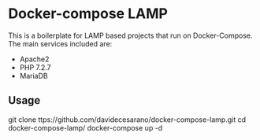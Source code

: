 # Docker-compose LAMP
This is a boilerplate for LAMP based projects that run on Docker-Compose. 
The main services included are:
* Apache2
* PHP 7.2.7
* MariaDB

## Usage
git clone ttps://github.com/davidecesarano/docker-compose-lamp.git
cd docker-compose-lamp/
docker-compose up -d
